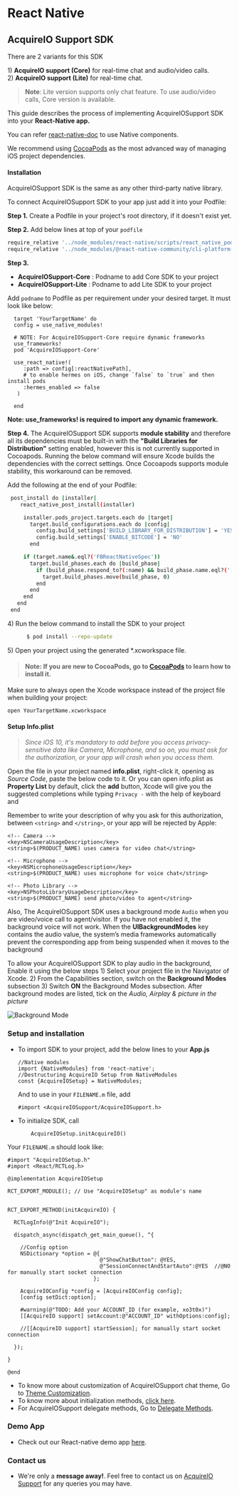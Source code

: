 # React Native

## AcquireIO Support SDK

There are 2 variants for this SDK

1\) **AcquireIO support \(Core\)** for real-time chat and audio/video calls.   
2\) **AcquireIO support \(Lite\)** for real-time chat.

> **Note**: Lite version supports only chat feature. To use audio/video calls, Core version is available.

This guide describes the process of implementing AcquireIOSupport SDK into your **React-Native app.**

You can refer [react-native-doc](https://reactnative.dev/docs/native-modules-ios) to use Native components.

We recommend using [CocoaPods](https://cocoapods.org/) as the most advanced way of managing iOS project dependencies.

#### Installation

AcquireIOSupport SDK is the same as any other third-party native library.

To connect AcquireIOSupport SDK to your app just add it into your Podfile:

**Step 1.** Create a Podfile in your project's root directory, if it doesn't exist yet.

**Step 2.** Add below lines at top of your `podfile`

```javascript
require_relative '../node_modules/react-native/scripts/react_native_pods'
require_relative '../node_modules/@react-native-community/cli-platform-ios/native_modules'
```

**Step 3.**

* **AcquireIOSupport-Core** : Podname to add Core SDK to your project
* **AcquireIOSupport-Lite** : Podname to add Lite SDK to your project

Add `podname` to Podfile as per requirement under your desired target. It must look like below:

```text
  target 'YourTargetName' do
  config = use_native_modules!

  # NOTE: For AcquireIOSupport-Core require dynamic frameworks
  use_frameworks!
  pod 'AcquireIOSupport-Core'

  use_react_native!(
     :path => config[:reactNativePath],
     # to enable hermes on iOS, change `false` to `true` and then install pods
     :hermes_enabled => false
   )

  end
```

**Note: use\_frameworks! is required to import any dynamic framework.**

**Step 4.** The AcquireIOSupport SDK supports **module stability** and therefore all its dependencies must be built-in with the **"Build Libraries for Distribution"** setting enabled, however this is not currently supported in Cocoapods. Running the below command will ensure Xcode builds the dependencies with the correct settings. Once Cocoapods supports module stability, this workaround can be removed.

Add the following at the end of your Podfile:

```bash
 post_install do |installer|
    react_native_post_install(installer)

     installer.pods_project.targets.each do |target|
       target.build_configurations.each do |config|
         config.build_settings['BUILD_LIBRARY_FOR_DISTRIBUTION'] = 'YES'
         config.build_settings['ENABLE_BITCODE'] = 'NO'
       end

     if (target.name&.eql?('FBReactNativeSpec'))
       target.build_phases.each do |build_phase|
         if (build_phase.respond_to?(:name) && build_phase.name.eql?('[CP-User] Generate Specs'))
           target.build_phases.move(build_phase, 0)
         end
       end
     end
   end
 end
```

4\) Run the below command to install the SDK to your project

```bash
      $ pod install --repo-update
```

5\) Open your project using the generated \*.xcworkspace file.

> #### **Note:** If you are new to CocoaPods, go to [CocoaPods](https://cocoapods.org/) to learn how to install it.

Make sure to always open the Xcode workspace instead of the project file when building your project:

```text
open YourTargetName.xcworkspace
```

#### Setup Info.plist

> _Since iOS 10, it's mandatory to add before you access privacy-sensitive data like Camera, Microphone, and so on, you must ask for the authorization, or your app will crash when you access them._

Open the file in your project named **info.plist**, right-click it, opening as _Source Code_, paste the below code to it. Or you can open info.plist as **Property List** by default, click the **add** button, Xcode will give you the suggested completions while typing `Privacy -` with the help of keyboard and

Remember to write your description of why you ask for this authorization, between `<string>` and `</string>`, or your app will be rejected by Apple:

```text
<!-- Camera -->
<key>NSCameraUsageDescription</key>
<string>$(PRODUCT_NAME) uses camera for video chat</string>

<!-- Microphone -->
<key>NSMicrophoneUsageDescription</key>
<string>$(PRODUCT_NAME) uses microphone for voice chat</string>

<!-- Photo Library -->
<key>NSPhotoLibraryUsageDescription</key>
<string>$(PRODUCT_NAME) send photo/video to agent</string>
```

Also, The AcquireIOSupport SDK uses a background mode `Audio` when you are video/voice call to agent/visitor. If you have not enabled it, the background voice will not work. When the **UIBackgroundModes** key contains the audio value, the system’s media frameworks automatically prevent the corresponding app from being suspended when it moves to the background

To allow your AcquireIOSupport SDK to play audio in the background, Enable it using the below steps 1\) Select your project file in the Navigator of Xcode. 2\) From the Capabilities section, switch on the **Background Modes** subsection 3\) Switch **ON** the Background Modes subsection. After background modes are listed, tick on the _Audio, Airplay & picture in the picture_

![Background Mode](https://s3.amazonaws.com/com.twilio.prod.twilio-docs/images/BackgroundModes.original.png)

### Setup and installation

* To import SDK to your project, add the below lines to your **App.js**

  ```text
  //Native modules
  import {NativeModules} from 'react-native';
  //Destructuring AcquireIO Setup from NativeModules
  const {AcquireIOSetup} = NativeModules;
  ```

  And to use in your `FILENAME.m` file, add

  ```text
  #import <AcquireIOSupport/AcquireIOSupport.h>
  ```

* To initialize SDK, call

  ```text
      AcquireIOSetup.initAcquireIO()
  ```

Your `FILENAME.m` should look like:

```text
#import "AcquireIOSetup.h"
#import <React/RCTLog.h>

@implementation AcquireIOSetup

RCT_EXPORT_MODULE(); // Use "AcquireIOSetup" as module's name


RCT_EXPORT_METHOD(initAcquireIO) {

  RCTLogInfo(@"Init AcquireIO");

  dispatch_async(dispatch_get_main_queue(), ^{

    //Config option
    NSDictionary *option = @{
                             @"ShowChatButton": @YES,
                             @"SessionConnectAndStartAuto":@YES  //@NO for manually start socket connection
                           };

    AcquireIOConfig *config = [AcquireIOConfig config];
    [config setDict:option];

    #warning(@"TODO: Add your ACCOUNT_ID (for example, xo3t0x)")
    [[AcquireIO support] setAccount:@"ACCOUNT_ID" withOptions:config];

    //[[AcquireIO support] startSession]; for manually start socket connection

  });

}

@end
```

* To know more about customization of AcquireIOSupport chat theme, Go to [Theme Customization](https://developer.acquire.io/v/2.0.0/sdk/ios/theme-setting).
* To know more about initialization methods, [click here](https://developer.acquire.io/v/2.0.0/sdk/ios/initialization).
* For AcquireIOSupport delegate methods, Go to [Delegate Methods](https://developer.acquire.io/v/2.0.0/sdk/ios/acquire-sdk-delegates).

### Demo App

* Check out our React-native demo app [here](https://drive.google.com/file/d/1BtggKOJyKK6vP_ZhoN1Agp6KqhwyDedC/view?usp=sharing).

### Contact us

* We're only a **message away!**. Feel free to contact us on [AcquireIO Support](https://acquire.io) for any queries you may have.

